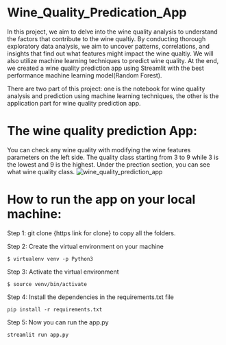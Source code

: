 # Wine_Quality_Predication_App

In this project, we aim to delve into the wine quality analysis to understand the factors that contribute to the wine qualtiy. By conducting thorough exploratory data analysis, we aim to uncover patterns, correlations, and insights that find out what features might impact the wine qualtiy. We will also utilize machine learning techniques to predict wine quality. At the end, we created a wine quality prediction app using Streamlit with the best performance machine learning model(Random Forest).

There are two part of this project: one is the notebook for wine quality analysis and prediction using machine learning techniques, the other is the application part for wine quality prediction app.

# The wine quality prediction App:
You can check any wine quality with modifying the wine features parameters on the left side. The quality class starting from 3 to 9 while 3 is the lowest and 9 is the highest. Under the prection section, you can see what wine quality class.
![wine_quality_prediction_app](https://github.com/lynsitu/Wine_Quality_PredicationApp/assets/61662998/cce60f6c-2548-44ea-ab4b-70f1bc5117de)


# How to run the app on your local machine:
Step 1: git clone {https link for clone} to copy all the folders.

Step 2: Create the virtual environment on your machine
```
$ virtualenv venv -p Python3
```

Step 3: Activate the virtual environment
```
$ source venv/bin/activate
```

Step 4: Install the dependencies in the requirements.txt file
```
pip install -r requirements.txt
```

Step 5: Now you can run the app.py
```
streamlit run app.py
```
